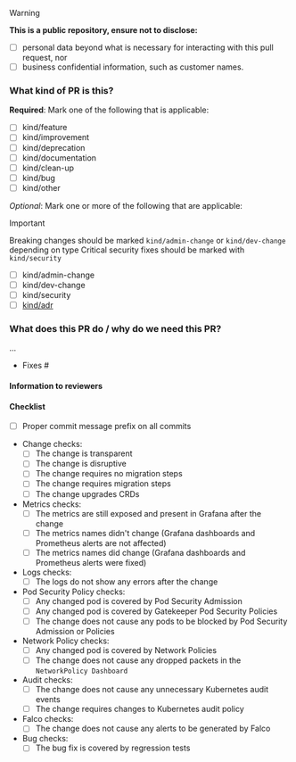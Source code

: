 <!-- Choose your PR title carefully as it will be used as the entry in the changelog! -->

> [!warning]
> **This is a public repository, ensure not to disclose:**
>
> - [ ] personal data beyond what is necessary for interacting with this pull request, nor
> - [ ] business confidential information, such as customer names.

### What kind of PR is this?

**Required**: Mark one of the following that is applicable:

- [ ] kind/feature       <!-- This PR adds a new feature -->
- [ ] kind/improvement   <!-- This PR changes an existing feature -->
- [ ] kind/deprecation   <!-- This PR removes an existing feature -->
- [ ] kind/documentation <!-- This PR contains documentation -->
- [ ] kind/clean-up      <!-- This PR cleans up technical debt -->
- [ ] kind/bug           <!-- This PR fixes a bug -->
- [ ] kind/other         <!-- This PR does something else -->

*Optional*: Mark one or more of the following that are applicable:

> [!important]
> Breaking changes should be marked `kind/admin-change` or `kind/dev-change` depending on type
> Critical security fixes should be marked with `kind/security`

- [ ] kind/admin-change <!-- This PR introduces an admin facing change, add "Platform Administrator notice" section -->
- [ ] kind/dev-change   <!-- This PR introduces a dev facing change, add "Application Developer notice" section -->
- [ ] kind/security     <!-- This PR introduces a critical security fix, add "Security notice" section -->
- [ ] [kind/adr]()      <!-- This PR implements an ADR, add the link -->

<!-- Uncomment the additional sections that applies. -->

<!-- Additional information to be added in the release notes
### Release notes
...
-->

<!-- Additional information with kind/admin-change
### Platform Administrator notice
...
-->

<!-- Add additional information with kind/dev-change
### Application Developer notice
...
-->

<!-- Add additional information with kind/security
### Security notice
...
-->

### What does this PR do / why do we need this PR?

<!-- Add description of the change -->
...

<!-- Add all issues that are fixed by this PR, use "Part of" instead of "Fixes" if you want to keep issues open. -->
- Fixes #

#### Information to reviewers

<!--
Any additional information reviews should know.

How to run / how to test.

Include screenshots if applicable to help explain these changes.
--->

#### Checklist

<!-- This section is not added to the changelog or release notes, it is to help you as a contributor and reviewers. -->

- [ ] Proper commit message prefix on all commits
  <!-- Example of commit message prefixes:
  - all: changes to multiple areas
  - apps: changes to applications running in all clusters
  - apps sc: changes to applications running in the service cluster
  - apps wc: changes to applications running in the workload cluster
  - bin: changes to management binaries or scripts
  - config: changes to configuration
  - docs: changes to documentation
  - release: release related
  - scripts: changes to other scripts
  - tests: changes to tests
  -->
- Change checks:
  - [ ] The change is transparent
  - [ ] The change is disruptive
  - [ ] The change requires no migration steps
  - [ ] The change requires migration steps
  - [ ] The change upgrades CRDs
- Metrics checks:
  - [ ] The metrics are still exposed and present in Grafana after the change
  - [ ] The metrics names didn't change (Grafana dashboards and Prometheus alerts are not affected)
  - [ ] The metrics names did change (Grafana dashboards and Prometheus alerts were fixed)
- Logs checks:
  - [ ] The logs do not show any errors after the change
- Pod Security Policy checks:
  - [ ] Any changed pod is covered by Pod Security Admission
  - [ ] Any changed pod is covered by Gatekeeper Pod Security Policies
  - [ ] The change does not cause any pods to be blocked by Pod Security Admission or Policies
- Network Policy checks:
  - [ ] Any changed pod is covered by Network Policies
  - [ ] The change does not cause any dropped packets in the `NetworkPolicy Dashboard`
- Audit checks:
  - [ ] The change does not cause any unnecessary Kubernetes audit events
  - [ ] The change requires changes to Kubernetes audit policy
- Falco checks:
  - [ ] The change does not cause any alerts to be generated by Falco
- Bug checks:
  - [ ] The bug fix is covered by regression tests
